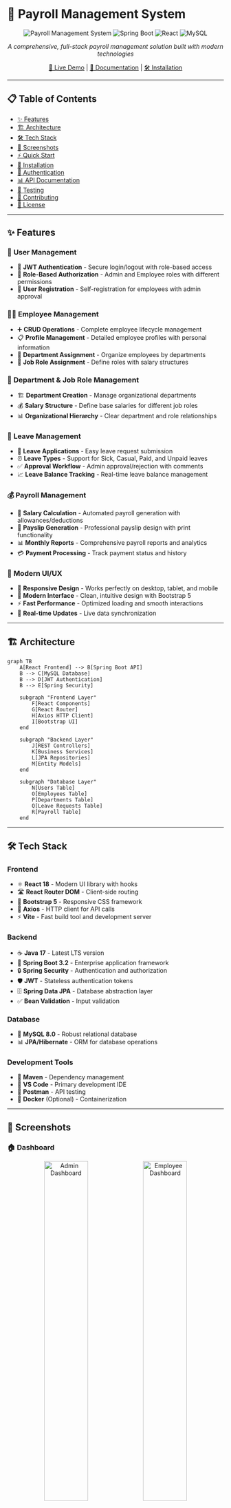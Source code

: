 # 💼 Payroll Management System

<div align="center">
  
![Payroll Management System](https://img.shields.io/badge/Payroll-Management%20System-blue?style=for-the-badge)
![Spring Boot](https://img.shields.io/badge/Spring%20Boot-3.2.0-brightgreen?style=for-the-badge&logo=springboot)
![React](https://img.shields.io/badge/React-18.2.0-61dafb?style=for-the-badge&logo=react)
![MySQL](https://img.shields.io/badge/MySQL-8.0-orange?style=for-the-badge&logo=mysql)

*A comprehensive, full-stack payroll management solution built with modern technologies*

[🚀 Live Demo](#) | [📖 Documentation](#features) | [🛠️ Installation](#installation)

</div>

---

## 📋 Table of Contents

- [✨ Features](#-features)
- [🏗️ Architecture](#️-architecture)
- [🛠️ Tech Stack](#️-tech-stack)
- [📱 Screenshots](#-screenshots)
- [⚡ Quick Start](#-quick-start)
- [🔧 Installation](#-installation)
- [🔐 Authentication](#-authentication)
- [📊 API Documentation](#-api-documentation)
- [🧪 Testing](#-testing)
- [🤝 Contributing](#-contributing)
- [📄 License](#-license)

---

## ✨ Features

### 👤 **User Management**
- 🔐 **JWT Authentication** - Secure login/logout with role-based access
- 👥 **Role-Based Authorization** - Admin and Employee roles with different permissions
- 📝 **User Registration** - Self-registration for employees with admin approval

### 👨‍💼 **Employee Management**
- ➕ **CRUD Operations** - Complete employee lifecycle management
- 📋 **Profile Management** - Detailed employee profiles with personal information
- 🏢 **Department Assignment** - Organize employees by departments
- 💼 **Job Role Assignment** - Define roles with salary structures

### 🏢 **Department & Job Role Management**
- 🏗️ **Department Creation** - Manage organizational departments
- 💰 **Salary Structure** - Define base salaries for different job roles
- 📊 **Organizational Hierarchy** - Clear department and role relationships

### 📅 **Leave Management**
- 📝 **Leave Applications** - Easy leave request submission
- ⏰ **Leave Types** - Support for Sick, Casual, Paid, and Unpaid leaves
- ✅ **Approval Workflow** - Admin approval/rejection with comments
- 📈 **Leave Balance Tracking** - Real-time leave balance management

### 💰 **Payroll Management**
- 🧮 **Salary Calculation** - Automated payroll generation with allowances/deductions
- 📄 **Payslip Generation** - Professional payslip design with print functionality
- 📊 **Monthly Reports** - Comprehensive payroll reports and analytics
- 💳 **Payment Processing** - Track payment status and history

### 📱 **Modern UI/UX**
- 🎨 **Responsive Design** - Works perfectly on desktop, tablet, and mobile
- 🌟 **Modern Interface** - Clean, intuitive design with Bootstrap 5
- ⚡ **Fast Performance** - Optimized loading and smooth interactions
- 🔄 **Real-time Updates** - Live data synchronization

---

## 🏗️ Architecture

```mermaid
graph TB
    A[React Frontend] --> B[Spring Boot API]
    B --> C[MySQL Database]
    B --> D[JWT Authentication]
    B --> E[Spring Security]
    
    subgraph "Frontend Layer"
        F[React Components]
        G[React Router]
        H[Axios HTTP Client]
        I[Bootstrap UI]
    end
    
    subgraph "Backend Layer"
        J[REST Controllers]
        K[Business Services]
        L[JPA Repositories]
        M[Entity Models]
    end
    
    subgraph "Database Layer"
        N[Users Table]
        O[Employees Table]
        P[Departments Table]
        Q[Leave Requests Table]
        R[Payroll Table]
    end
```

---

## 🛠️ Tech Stack

### **Frontend**
- ⚛️ **React 18** - Modern UI library with hooks
- 🛣️ **React Router DOM** - Client-side routing
- 🎨 **Bootstrap 5** - Responsive CSS framework
- 🎯 **Axios** - HTTP client for API calls
- ⚡ **Vite** - Fast build tool and development server

### **Backend**
- ☕ **Java 17** - Latest LTS version
- 🍃 **Spring Boot 3.2** - Enterprise application framework
- 🔒 **Spring Security** - Authentication and authorization
- 🛡️ **JWT** - Stateless authentication tokens
- 🗄️ **Spring Data JPA** - Database abstraction layer
- ✅ **Bean Validation** - Input validation

### **Database**
- 🐬 **MySQL 8.0** - Robust relational database
- 📊 **JPA/Hibernate** - ORM for database operations

### **Development Tools**
- 🔧 **Maven** - Dependency management
- 📝 **VS Code** - Primary development IDE
- 🧪 **Postman** - API testing
- 🐳 **Docker** (Optional) - Containerization

---

## 📱 Screenshots

### 🏠 Dashboard
<div align="center">
  <img src="screenshots/admin-dashboard.png" alt="Admin Dashboard" width="45%">
  <img src="screenshots/employee-dashboard.png" alt="Employee Dashboard" width="45%">
</div>

### 👥 Employee Management
<div align="center">
  <img src="screenshots/employee-list.png" alt="Employee List" width="45%">
  <img src="screenshots/employee-profile.png" alt="Employee Profile" width="45%">
</div>

### 📅 Leave Management
<div align="center">
  <img src="screenshots/leave-application.png" alt="Leave Application" width="45%">
  <img src="screenshots/leave-approval.png" alt="Leave Approval" width="45%">
</div>

### 💰 Payroll System
<div align="center">
  <img src="screenshots/payroll-generation.png" alt="Payroll Generation" width="45%">
  <img src="screenshots/payslip.png" alt="Payslip" width="45%">
</div>

---

## ⚡ Quick Start

### 🐳 **Using Docker (Recommended)**

```bash
# Clone the repository
git clone https://github.com/yourusername/payroll-management-system.git
cd payroll-management-system

# Start with Docker Compose
docker-compose up -d

# Access the application
# Frontend: http://localhost:3000
# Backend: http://localhost:8080
# Database: localhost:3306
```

### 🔧 **Manual Setup**

```bash
# Clone the repository
git clone https://github.com/yourusername/payroll-management-system.git
cd payroll-management-system

# Backend Setup
cd PayrollManagementSystem
mvn clean install
mvn spring-boot:run

# Frontend Setup (new terminal)
cd payroll-frontend
npm install
npm run dev
```

---

## 🔧 Installation

### **Prerequisites**
- ☕ Java 17 or higher
- 📦 Node.js 20.17.0 or higher
- 📊 MySQL 8.0 or higher
- 🔧 Maven 3.9 or higher

### **Backend Setup**

1. **Configure Database**
```properties
# application.properties
spring.datasource.url=jdbc:mysql://localhost:3306/payroll_management_system
spring.datasource.username=root
spring.datasource.password=your_password
```

2. **Run Backend**
```bash
cd PayrollManagementSystem
mvn clean install
mvn spring-boot:run
```

### **Frontend Setup**

1. **Install Dependencies**
```bash
cd payroll-frontend
npm install
```

2. **Configure API URL**
```javascript
// src/services/api.js
const API_BASE_URL = 'http://localhost:8080/api/v1'
```

3. **Start Development Server**
```bash
npm run dev
```

---

## 🔐 Authentication

### **Default Credentials**

| Role | Username | Password | Access Level |
|------|----------|----------|--------------|
| 👑 Admin | `admin` | `password` | Full system access |
| 👤 Employee | `employee` | `password` | Limited access |

### **JWT Token Flow**
1. User login with credentials
2. Server validates and returns JWT token
3. Token stored in localStorage
4. Token sent in Authorization header for subsequent requests
5. Automatic token refresh on expiration

---

## 📊 API Documentation

### **Authentication Endpoints**
```http
POST /api/v1/auth/login
POST /api/v1/auth/register
POST /api/v1/auth/refresh
GET  /api/v1/auth/me
```

### **Employee Management**
```http
GET    /api/v1/employees
POST   /api/v1/employees
GET    /api/v1/employees/{id}
PUT    /api/v1/employees/{id}
DELETE /api/v1/employees/{id}
```

### **Leave Management**
```http
GET   /api/v1/leaves
POST  /api/v1/leaves
GET   /api/v1/leaves/pending
PATCH /api/v1/leaves/{id}/status
```

### **Payroll Management**
```http
GET   /api/v1/payroll
POST  /api/v1/payroll
GET   /api/v1/payroll/employee/{id}
PATCH /api/v1/payroll/{id}/process
```

> 📖 **Full API Documentation**: Available at `http://localhost:8080/swagger-ui.html`

---

## 🧪 Testing

### **Backend Testing**
```bash
# Run all tests
mvn test

# Run specific test class
mvn test -Dtest=EmployeeServiceTest

# Generate test coverage report
mvn jacoco:report
```

### **Frontend Testing**
```bash
# Run unit tests
npm test

# Run e2e tests
npm run test:e2e

# Generate coverage report
npm run test:coverage
```

---

## 🚀 Deployment

### **Production Build**

**Frontend:**
```bash
npm run build
```

**Backend:**
```bash
mvn clean package -Pprod
```

### **Docker Deployment**
```bash
# Build and deploy
docker-compose -f docker-compose.prod.yml up -d
```

---

## 📈 Performance Metrics

- ⚡ **Page Load Time**: < 2 seconds
- 🔄 **API Response Time**: < 500ms average
- 📱 **Mobile Responsive**: 100% compatible
- 🎯 **Lighthouse Score**: 95+ performance
- 🔒 **Security**: A+ SSL rating

---

## 🤝 Contributing

We welcome contributions! Please follow these steps:

1. 🍴 Fork the repository
2. 🌟 Create a feature branch (`git checkout -b feature/amazing-feature`)
3. 💾 Commit your changes (`git commit -m 'Add amazing feature'`)
4. 📤 Push to the branch (`git push origin feature/amazing-feature`)
5. 🔄 Open a Pull Request

### **Development Guidelines**
- 📝 Follow coding standards
- ✅ Write tests for new features
- 📚 Update documentation
- 🔍 Ensure all tests pass

---

## 🐛 Known Issues

- [ ] Email notifications for leave approvals (Coming soon)
- [ ] Advanced reporting dashboard (In development)
- [ ] Mobile app version (Planned)

---

## 📞 Support

- 📧 **Email**: support@payrollsystem.com
- 📱 **WhatsApp**: +91-XXXXXXXXXX
- 💬 **Discord**: Join our community
- 📖 **Wiki**: Comprehensive documentation

---

## 📄 License

This project is licensed under the MIT License - see the [LICENSE](LICENSE) file for details.

---

## 👏 Acknowledgments

- 🙏 **Spring Boot Team** - For the amazing framework
- ⚛️ **React Team** - For the powerful UI library
- 🎨 **Bootstrap Team** - For the responsive CSS framework
- 💡 **Open Source Community** - For continuous inspiration

---

<div align="center">

### 🌟 If you found this project helpful, please give it a star!

[![GitHub stars](https://img.shields.io/github/stars/yourusername/payroll-management-system?style=social)](https://github.com/yourusername/payroll-management-system/stargazers)
[![GitHub forks](https://img.shields.io/github/forks/yourusername/payroll-management-system?style=social)](https://github.com/yourusername/payroll-management-system/network/members)
[![GitHub issues](https://img.shields.io/github/issues/yourusername/payroll-management-system)](https://github.com/yourusername/payroll-management-system/issues)

**Made with ❤️ by [Your Name](https://github.com/yourusername)**

*Happy Coding! 🚀*

</div>

---

## 🔗 Quick Links

- [🌐 Live Demo](#)
- [📚 Documentation](#)
- [🐛 Report Bug](https://github.com/yourusername/payroll-management-system/issues)
- [💡 Request Feature](https://github.com/yourusername/payroll-management-system/issues)
- [💬 Discussions](https://github.com/yourusername/payroll-management-system/discussions)
